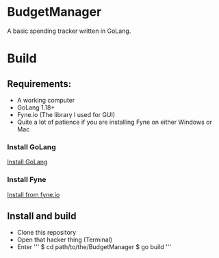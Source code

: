 # BudgetManager
A basic spending tracker written in GoLang.

# Build
## Requirements:
- A working computer
- GoLang 1.18+
- Fyne.io (The library I used for GUI)
- Quite a lot of patience if you are installing Fyne on either Windows or Mac

### Install GoLang
[Install GoLang](https://go.dev/)

### Install Fyne
[Install from fyne.io](https://fyne.io/)

## Install and build
- Clone this repository
- Open that hacker thing (Terminal)
- Enter 
'''
$ cd path/to/the/BudgetManager
$ go build
'''
